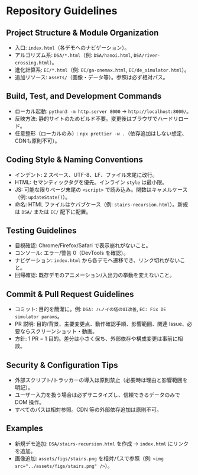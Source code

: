 # Repository Guidelines

## Project Structure & Module Organization
- 入口: `index.html`（各デモへのナビゲーション）。
- アルゴリズム系: `DSA/*.html`（例: `DSA/hanoi.html`, `DSA/river-crossing.html`）。
- 進化計算系: `EC/*.html`（例: `EC/ga-onemax.html`, `EC/de_simulator.html`）。
- 追加リソース: `assets/`（画像・データ等）。参照は必ず相対パス。

## Build, Test, and Development Commands
- ローカル起動: `python3 -m http.server 8000` → `http://localhost:8000/`。
- 反映方法: 静的サイトのためビルド不要。変更後はブラウザでハードリロード。
- 任意整形（ローカルのみ）: `npx prettier -w .`（依存追加はしない想定、CDNも原則不可）。

## Coding Style & Naming Conventions
- インデント: 2 スペース、UTF-8、LF、ファイル末尾に改行。
- HTML: セマンティックタグを優先。インライン `style` は最小限。
- JS: 可能な限りページ末尾の `<script>` で読み込み。関数はキャメルケース（例: `updateState()`）。
- 命名: HTML ファイルはケバブケース（例: `stairs-recursion.html`）。新規は `DSA/` または `EC/` 配下に配置。

## Testing Guidelines
- 目視確認: Chrome/Firefox/Safari で表示崩れがないこと。
- コンソール: エラー/警告 0（DevTools を確認）。
- ナビゲーション: `index.html` から各デモへ遷移でき、リンク切れがないこと。
- 回帰確認: 既存デモのアニメーション/入出力の挙動を変えないこと。

## Commit & Pull Request Guidelines
- コミット: 目的を簡潔に。例: `DSA: ハノイの塔のUI改善`, `EC: Fix DE simulator params`。
- PR 説明: 目的/背景、主要変更点、動作確認手順、影響範囲、関連 Issue、必要ならスクリーンショット・動画。
- 方針: 1 PR = 1 目的。差分は小さく保ち、外部依存や構成変更は事前に相談。

## Security & Configuration Tips
- 外部スクリプト/トラッカーの導入は原則禁止（必要時は理由と影響範囲を明記）。
- ユーザー入力を扱う場合は必ずサニタイズし、信頼できるデータのみで DOM 操作。
- すべてのパスは相対参照。CDN 等の外部依存追加は原則不可。

## Examples
- 新規デモ追加: `DSA/stairs-recursion.html` を作成 → `index.html` にリンクを追加。
- 画像追加: `assets/figs/stairs.png` を相対パスで参照（例: `<img src="../assets/figs/stairs.png" />`）。

